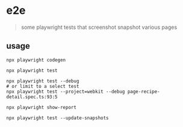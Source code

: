 # e2e

> some playwright tests that screenshot snapshot various pages

## usage

```shell
npx playwright codegen

npx playwright test

npx playwright test --debug
# or limit to a select test
npx playwright test --project=webkit --debug page-recipe-detail.spec.ts:93:5

npx playwright show-report

npx playwright test --update-snapshots
```

